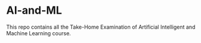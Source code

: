 # AI-and-ML
This repo contains all the Take-Home Examination of Artificial Intelligent and Machine Learning course.
